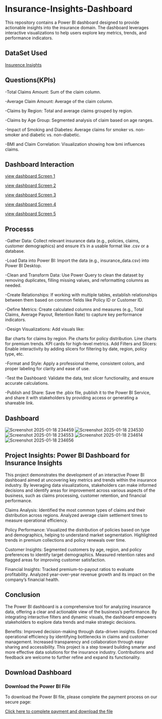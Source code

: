 # Insurance-Insights-Dashboard
This repository contains a Power BI dashboard designed to provide actionable insights into the insurance domain. The dashboard leverages interactive visualizations to help users explore key metrics, trends, and performance indicators.

## DataSet Used
<a href="https://github.com/Sumanth-b-s/Insurance-Insights-Dashboard/blob/main/insurance_data.csv"> Insurence Insights</a>

## Questions(KPIs)
-Total Claims Amount: Sum of the claim column.

-Average Claim Amount: Average of the claim column.

-Claims by Region: Total and average claims grouped by region.

-Claims by Age Group: Segmented analysis of claim based on age ranges.

-Impact of Smoking and Diabetes: Average claims for smoker vs. non-smoker and diabetic vs. non-diabetic.

-BMI and Claim Correlation: Visualization showing how bmi influences claims.

## Dashboard Interaction 
<a href=https://github.com/Sumanth-b-s/Insurance-Insights-Dashboard/blob/main/Screenshot%202025-01-18%20234656.png> view dashboard Screen 1 </a>

<a href=https://github.com/Sumanth-b-s/Insurance-Insights-Dashboard/blob/main/Screenshot%202025-01-18%20234614.png> view dashboard Screen 2 </a>

<a href=https://github.com/Sumanth-b-s/Insurance-Insights-Dashboard/blob/main/Screenshot%202025-01-18%20234553.png> view dashboard Screen 3 </a>

<a href=https://github.com/Sumanth-b-s/Insurance-Insights-Dashboard/blob/main/Screenshot%202025-01-18%20234530.png> view dashboard Screen 4 </a>

<a href=https://github.com/Sumanth-b-s/Insurance-Insights-Dashboard/blob/main/Screenshot%202025-01-18%20234459.png> view dashboard Screen 5 </a>

## Processs
-Gather Data: Collect relevant insurance data (e.g., policies, claims, customer demographics) and ensure it’s in a usable format like .csv or a database.

-Load Data into Power BI: Import the data (e.g., insurance_data.csv) into Power BI Desktop.

-Clean and Transform Data: Use Power Query to clean the dataset by removing duplicates, filling missing values, and reformatting columns as needed.

-Create Relationships: If working with multiple tables, establish relationships between them based on common fields like Policy ID or Customer ID.

-Define Metrics: Create calculated columns and measures (e.g., Total Claims, Average Payout, Retention Rate) to capture key performance indicators.

-Design Visualizations: Add visuals like:

  Bar charts for claims by region.
  Pie charts for policy distribution.
  Line charts for premium trends.
  KPI cards for high-level metrics.
  Add Filters and Slicers: Enable interactivity by adding slicers for filtering by date, region, policy type, etc.

-Format and Style: Apply a professional theme, consistent colors, and proper labeling for clarity and ease of use.

-Test the Dashboard: Validate the data, test slicer functionality, and ensure accurate calculations.

-Publish and Share: Save the .pbix file, publish it to the Power BI Service, and share it with stakeholders by providing access or generating a shareable link.

## Dashboard
![Screenshot 2025-01-18 234459](https://github.com/user-attachments/assets/340b7e68-355e-45b1-9bdc-9690b83e8c78)
![Screenshot 2025-01-18 234530](https://github.com/user-attachments/assets/9e7a59fc-c01b-4dc0-a7b8-b3bba2a004f7)
![Screenshot 2025-01-18 234553](https://github.com/user-attachments/assets/e3a73cce-bd0e-4bca-a191-60ce499b2523)
![Screenshot 2025-01-18 234614](https://github.com/user-attachments/assets/dfbf3e3f-7af3-4c93-aede-49580dcf3866)
![Screenshot 2025-01-18 234656](https://github.com/user-attachments/assets/8a8f9261-12d2-44ff-967b-5b976e21127f)

## Project Insights: Power BI Dashboard for Insurance Insights
This project demonstrates the development of an interactive Power BI dashboard aimed at uncovering key metrics and trends within the insurance industry. By leveraging data visualizations, stakeholders can make informed decisions and identify areas for improvement across various aspects of the business, such as claims processing, customer retention, and financial performance.

Claims Analysis:
Identified the most common types of claims and their distribution across regions.
Analyzed average claim settlement times to measure operational efficiency.

Policy Performance:
Visualized the distribution of policies based on type and demographics, helping to understand market segmentation.
Highlighted trends in premium collections and policy renewals over time.

Customer Insights:
Segmented customers by age, region, and policy preferences to identify target demographics.
Measured retention rates and flagged areas for improving customer satisfaction.

Financial Insights:
Tracked premium-to-payout ratios to evaluate profitability.
Analyzed year-over-year revenue growth and its impact on the company’s financial health.

## Conclusion
The Power BI dashboard is a comprehensive tool for analyzing insurance data, offering a clear and actionable view of the business’s performance. By integrating interactive filters and dynamic visuals, the dashboard empowers stakeholders to explore data trends and make strategic decisions.

Benefits:
Improved decision-making through data-driven insights.
Enhanced operational efficiency by identifying bottlenecks in claims and customer management.
Increased transparency and collaboration through easy sharing and accessibility.
This project is a step toward building smarter and more effective data solutions for the insurance industry. Contributions and feedback are welcome to further refine and expand its functionality.

## Download Dashboard
### Download the Power BI File
To download the Power BI file, please complete the payment process on our secure page:

[Click here to complete payment and download the file](https://www.your-website.com/payment-page)
